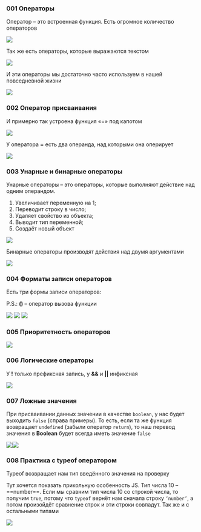 ### 001 Операторы

Оператор – это встроенная функция. Есть огромное количество операторов

![](_png/16c01c7e903e58f00af65123422e8342.png)

Так же есть операторы, которые выражаются текстом

![](_png/da436aaf013293c0b6de0d2fe9bd9536.png)

И эти операторы мы достаточно часто используем в нашей повседневной жизни

![](_png/12201e6b8f5221b17c8741edf5b0ed2d.png)

### 002 Оператор присваивания

И примерно так устроена функция «=» под капотом

![](_png/51e944d2ab50143e5c2566eada9a6ace.png)

У оператора **=** есть два операнда, над которыми она оперирует

![](_png/9eab8c7b972b6f5bb510d79bffe7a58b.png)

### 003 Унарные и бинарные операторы

Унарные операторы – это операторы, которые выполняют действие над одним операндом.

1. Увеличивает переменную на 1;
2. Переводит строку в число;
3. Удаляет свойство из объекта;
4. Выводит тип переменной;
5. Создаёт новый объект

![](_png/3f1105080ad62493b5831a597612b12e.png)

Бинарные операторы производят действия над двумя аргументами

![](_png/3fbb112ce555c021566621fea0688545.png)

### 004 Форматы записи операторов

Есть три формы записи операторов:

P.S.: **()** – оператор вызова функции

![](_png/fcec51de01249c2d5f7a540d2d72c012.png)
![](_png/201fdb444467156c2f0444bfe222eb21.png) ![](_png/ceef4957c0425de976628e622ef5bc11.png)

### 005 Приоритетность операторов

![](_png/7e93618c83cb143465ed9726e2a2ca81.png)

### 006 Логические операторы

У **!** только префиксная запись, у **&&** и **||** инфиксная

![](_png/f3e5f47435a6c536a37128184ed24e71.png)

### 007 Ложные значения

При присваивании данных значении в качестве `boolean`, у нас будет выходить `false` (справа примеры). То есть, если та же функция возвращает `undefined` (забыли оператор `return`), то наш перевод значения в **Boolean** будет всегда иметь значение `false`

![](_png/45b5140eac2b93a89fba01a3390665a8.png)![](_png/a2e13e5dc4e07f4787ed240f38df7745.png)

### 008 Практика с typeof оператором

Typeof возвращает нам тип введённого значения на проверку

Тут хочется показать прикольную особенность JS. Тип числа 10 – ==number==. Если мы сравним тип числа 10 со строкой числа, то получим `true`, потому что `typeof` вернёт нам сначала строку `‘number’`, а потом произойдёт сравнение строк и эти строки совпадут. Так же и с остальными типами

![](_png/a0043086b4a30694a52245bef5674078.png)
